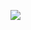 ![](https://capsule-render.vercel.app/api?type=waving&color=0:614385,100:516395&height=200&section=header&text=DaHae%20Shin&fontSize=50&fontColor=ffffff&animation=fadeIn&fontAlignY=30)

